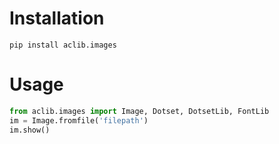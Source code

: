# Installation
    pip install aclib.images

# Usage

``` python
from aclib.images import Image, Dotset, DotsetLib, FontLib
im = Image.fromfile('filepath')
im.show()
```
